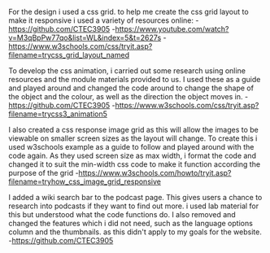 For the design i used a css grid. to help me create the css grid layout to make it responsive i used a variety of resources online:
  -https://github.com/CTEC3905
  -https://www.youtube.com/watch?v=M3qBpPw77qo&list=WL&index=5&t=2627s
  -https://www.w3schools.com/css/tryit.asp?filename=trycss_grid_layout_named

To develop the css animation, i carried out some research using online resources and the module materials provided to us. I used these as a guide and played around and changed the code around to change the shape of the object and the colour, as well as the direction the object moves in.
  -https://github.com/CTEC3905
  -https://www.w3schools.com/css/tryit.asp?filename=trycss3_animation5

I also created a css response image grid as this will allow the images to be viewable on smaller screen sizes as the layout will change. To create this i used w3schools example as a guide to follow and played around with the code again. As they used screen size as max width, i format the code and changed it to suit the min-width css code to make it function according the purpose of the grid
  -https://www.w3schools.com/howto/tryit.asp?filename=tryhow_css_image_grid_responsive

I added a wiki search bar to the podcast page. This gives users a chance to research into podcasts if they want to find out more. i used lab material for this but understood what the code functions do. I also removed and changed the features which i did not need, such as the language options column and the thumbnails. as this didn't apply to my goals for the website.
  -https://github.com/CTEC3905
